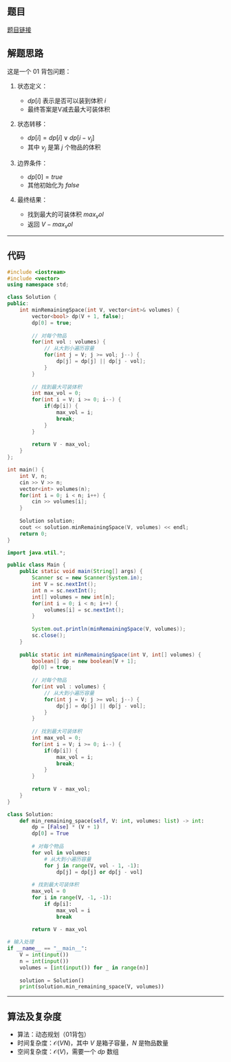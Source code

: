 ## 题目
[题目链接](https://www.nowcoder.com/practice/55100a6608ad4656849dbd1f16d044cb?tpId=308&tqId=170605&sourceUrl=/exam/oj&channenl=wgithub&fromPut=wgithub)

## 解题思路

这是一个 $01$ 背包问题：

1. 状态定义：
   - $dp[i]$ 表示是否可以装到体积 $i$
   - 最终答案是V减去最大可装体积

2. 状态转移：
   - $dp[i] = dp[i] \lor dp[i-v_j]$
   - 其中 $v_j$ 是第 $j$ 个物品的体积

3. 边界条件：
   - $dp[0] = true$
   - 其他初始化为 $false$

4. 最终结果：
   - 找到最大的可装体积 $max_vol$
   - 返回 $V - max_vol$

---

## 代码

```c++ []
#include <iostream>
#include <vector>
using namespace std;

class Solution {
public:
    int minRemainingSpace(int V, vector<int>& volumes) {
        vector<bool> dp(V + 1, false);
        dp[0] = true;
        
        // 对每个物品
        for(int vol : volumes) {
            // 从大到小遍历容量
            for(int j = V; j >= vol; j--) {
                dp[j] = dp[j] || dp[j - vol];
            }
        }
        
        // 找到最大可装体积
        int max_vol = 0;
        for(int i = V; i >= 0; i--) {
            if(dp[i]) {
                max_vol = i;
                break;
            }
        }
        
        return V - max_vol;
    }
};

int main() {
    int V, n;
    cin >> V >> n;
    vector<int> volumes(n);
    for(int i = 0; i < n; i++) {
        cin >> volumes[i];
    }
    
    Solution solution;
    cout << solution.minRemainingSpace(V, volumes) << endl;
    return 0;
}
```

```java []
import java.util.*;

public class Main {
    public static void main(String[] args) {
        Scanner sc = new Scanner(System.in);
        int V = sc.nextInt();
        int n = sc.nextInt();
        int[] volumes = new int[n];
        for(int i = 0; i < n; i++) {
            volumes[i] = sc.nextInt();
        }
        
        System.out.println(minRemainingSpace(V, volumes));
        sc.close();
    }
    
    public static int minRemainingSpace(int V, int[] volumes) {
        boolean[] dp = new boolean[V + 1];
        dp[0] = true;
        
        // 对每个物品
        for(int vol : volumes) {
            // 从大到小遍历容量
            for(int j = V; j >= vol; j--) {
                dp[j] = dp[j] || dp[j - vol];
            }
        }
        
        // 找到最大可装体积
        int max_vol = 0;
        for(int i = V; i >= 0; i--) {
            if(dp[i]) {
                max_vol = i;
                break;
            }
        }
        
        return V - max_vol;
    }
}
```

```python []
class Solution:
    def min_remaining_space(self, V: int, volumes: list) -> int:
        dp = [False] * (V + 1)
        dp[0] = True
        
        # 对每个物品
        for vol in volumes:
            # 从大到小遍历容量
            for j in range(V, vol - 1, -1):
                dp[j] = dp[j] or dp[j - vol]
        
        # 找到最大可装体积
        max_vol = 0
        for i in range(V, -1, -1):
            if dp[i]:
                max_vol = i
                break
        
        return V - max_vol

# 输入处理
if __name__ == "__main__":
    V = int(input())
    n = int(input())
    volumes = [int(input()) for _ in range(n)]
    
    solution = Solution()
    print(solution.min_remaining_space(V, volumes))
```

---

## 算法及复杂度
- 算法：动态规划（01背包）
- 时间复杂度：$\mathcal{O}(VN)$，其中 $V$ 是箱子容量，$N$ 是物品数量
- 空间复杂度：$\mathcal{O}(V)$，需要一个 $dp$ 数组

